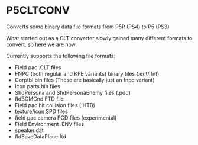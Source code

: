# P5CLTCONV
Converts some binary data file formats from P5R (PS4) to P5 (PS3)

What started out as a CLT converter slowly gained many different formats to convert, so here we are now.

Currently supports the following file formats:  
- Field pac .CLT files
- FNPC (both regular and KFE variants) binary files (.ent/.fnt)
- Corptbl bin files (These are basically just an fnpc variant)
- Icon parts bin files
- ShdPersona and ShdPersonaEnemy files (.pdd)
- fldBGMCnd FTD file
- Field pac hit collision files (.HTB)
- texture/icon SPD files
- field pac camera PCD files (experimental)
- Field Environment .ENV files
- speaker.dat
- fldSaveDataPlace.ftd
